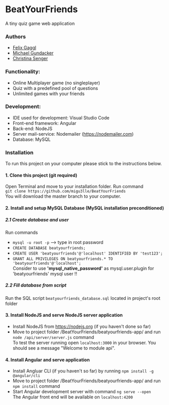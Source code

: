 # BeatYourFriends
A tiny quiz game web application

### Authors
* [Felix Gaggl](https://github.com/felixgaggl)
* [Michael Gundacker](https://github.com/migu3lle/)
* [Christina Senger](https://github.com/ChrissiSenger)

### Functionality:
 * Online Multiplayer game (no singleplayer)
 * Quiz with a predefined pool of questions
 * Unlimited games with your friends
                       
### Development:
 * IDE used for development: Visual Studio Code
 * Front-end framework: Angular
 * Back-end: NodeJS
 * Server mail-service: Nodemailer (https://nodemailer.com)
 * Database: MySQL
 
### Installation
To run this project on your computer please stick to the instructions below.<br>
#### 1. Clone this project (git required)<br>
  Open Terminal and move to your installation folder. Run command <br>
  `git clone https://github.com/migu3lle/BeatYourFriends` <br>
  You will download the master branch to your computer.
#### 2. Install and setup MySQL Database (MySQL installation preconditioned)<br>
  ##### 2.1 Create database and user
  Run commands <br>
  * `mysql -u root -p` --> type in root password <br>
  * `CREATE DATABASE beatyourfriends;` <br>
  * `CREATE USER 'beatyourfriends'@'localhost' IDENTIFIED BY 'test123';`<br>
  * `GRANT ALL PRIVILEGES ON beatyourfriends.* TO 'beatyourfriends'@'localhost';`<br>
  Consider to use **'mysql_native_password'** as mysql.user.plugin for 'beatyourfriends' mysql user !! <br>
  ##### 2.2 Fill database from script<br>
  Run the SQL script `beatyourfriends_database.sql` located in project's root folder<br>
#### 3. Install NodeJS and serve NodeJS server application<br>
  * Install NodeJS from https://nodejs.org (if you haven't done so far)<br>
  * Move to project folder /BeatYourFriends/beatyourfriends-app/ and run `node /api/server/server.js` command<br>
  To test the server running open `localhost:3000` in your browser. You should see a message "Welcome to module api".<br>
#### 4. Install Angular and serve application<br>
  * Install Angluar CLI (if you haven't so far) by running `npm install -g @angular/cli`<br>
  * Move to project folder /BeatYourFriends/beatyourfriends-app/ and run `npm install` command<br>
  * Start Angular development server with command `ng serve --open`<br>
  The Angular front end will be available on `localhost:4200`<br>
  



